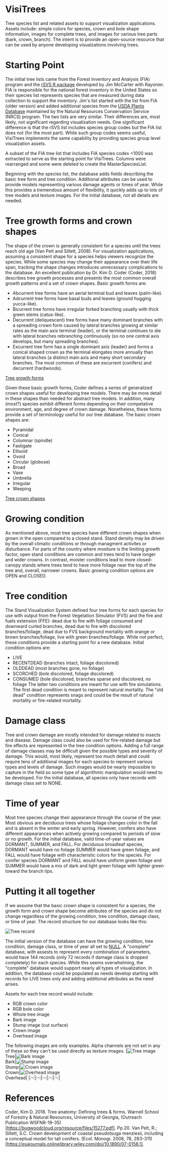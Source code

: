# VisiTrees
Tree species list and related assets to support visualization applications. Assets include: simple colors for species, crown and bole shape information, images for complete trees, and images for various tree parts (bark, crown, branch). The intent is to provide an open-source resource that can be used by anyone developing visualzations involving trees.

# Starting Point
The initial tree lists came from the Forest Inventory and Analysis (FIA) program and the [rSVS R package](https://github.com/Rayonier/rSVS) developed by Jim McCarter with Rayonier. FIA is responsible for the national forest inventory in the United States so their species list represents species that are measured during data collection to support the inventory. Jim's list started with the list from FIA (older version) and added additional species from the [USDA Plants Database](https://plants.usda.gov/home) maintained by the Natural Resources Conservation Service (NRCS) program. The two lists are very similar. Their differences are, most likely, not significant regarding visualization needs. One significant difference is that the rSVS list includes species group codes but the FIA list does not (for the most part). While such group codes seems useful, VisiTrees implements the same capability by providing species group level visualzation assets.

A subset of the FIA tree list that includes FIA species codes <1000 was extracted to serve as the starting point for VisiTrees. Columns were rearranged and some were deleted to create the MasterSpeciesList.

Beginning with the species list, the database adds fields describing the basic tree form and tree condition. Additional attributes can be used to provide models representing various damage agents or times of year. While this provides a tremendous amount of flexibility, it quickly adds up to lots of tree models and texture images. For the initial database, not all details are needed.

# Tree growth forms and crown shapes
The shape of the crown is generally consistent for a species until the trees reach old age (Van Pelt and Sillett, 2008). For visualization applications, assuming a consistent shape for a species helps viewers recognize the species. While some species may change their appearance over their life span, tracking the shape changes introduces unnecessary complications to the database. An excellent publication by Dr. Kim D. Coder (Coder, 2018) describes tree growth processes and presents the most common overall growth patterns and a set of crown shapes. Basic growth forms are:
* Abcurrent tree forms have an aerial terminal bud and leaves (palm-like).
* Adcurrent tree forms have basal buds and leaves (ground hugging yucca-like).
* Bicurrent tree forms have irregular forked branching usually with thick green stems (catus-like).
* Decurrent (deliquescent) tree forms have many dominant branches with a spreading crown form caused by lateral branches growing at similar rates as the main axis terminal (leader), or the terminal continues to die with lateral branches rebranching continuously (so no one central axis develops, but many spreading branches).
* Excurrent tree form has a single dominant axis (leader) and forms a conical shaped crown as the terminal elongates more annually than lateral branches (a distinct main axis and many short secondary branches.
The most common of these are excurrent (conifers) and decurrent (hardwoods).

[Tree growth forms](./images/CrownArchitectures.png)

Given these basic growth forms, Coder defines a series of generalized crown shapes useful for developing tree models. There may be more detail in these shapes than needed for abstract tree models. In addition, many (most?) species exhibit different forms depending on their competative environment, age, and degree of crown damage. Nonetheless, these forms provide a set of terminology useful for our tree database. The basic crown shapes are:
* Pyramidal
* Conical
* Columnar (spindle)
* Fastigate
* Ellisoid
* Ovoid
* Circular (globose)
* Broad
* Vase
* Umbrella
* Irregular
* Weeping

[Tree crown shapes](./images/CrownShapeImages.png)

# Growing condition
As mentioned above, most tree species have different crown shapes when grown in the open compared to a closed stand. Stand density may be driven by the overall climatic conditions or through managment activites or disturbance. For parts of the country where mositure is the limiting growth factor, open stand conditions are common and trees tend to have longer and wider crowns. In contrast, moister conditions lead to more closed-canopy stands where trees tend to have more foliage near the top of the tree and, overall, narrower crowns. Basic growing condition options are OPEN and CLOSED.

# Tree condition
The Stand Visualization System defined four tree forms for each species for use with output from the Forest Vegetation Simulator (FVS) and the fire and fuels extension (FFE): dead due to fire with foliage consumed and downward curled branches, dead due to fire with discolored branches/foliage, dead due to FVS background mortality with orange or brown branches/foliage, live with green branches/foliage. While not perfect, these conditions provide a starting point for a new database. Initial condition options are:
* LIVE
* RECENTDEAD (branches intact, foliage discolored)
* OLDDEAD (most branches gone, no foliage)
* SCORCHED (bole discolored, foliage discolored)
* CONSUMED (bole discolored, branches sparse and discolored, no foliage
The latter two conditions are meant for use with fire simulations. The first dead condition is meant to represent natural mortality. The "old dead" condition represents snags and could be the result of natural mortality or fire-related mortality.

# Damage class
Tree and crown damage are mostly intended for damage related to insects and disease. Damage class could also be used for fire-related damage but fire effects are represented in the tree condition options. Adding a full range of damage classes may be difficult given the possible types and severity of damage. This would, most likely, represent too much detail and could require tens of additional images for each species to represent various types and levels of damage. Such images would be nearly impossible to capture in the field so some type of algorithmic manipulation would need to be developed. For the initial database, all species only have records with damage class set to NONE.

# Time of year
Most tree species change their appearance through the course of the year. Most obvious are deciduous trees whose foliage changes color in the fall and is absent in the winter and early spring. However, conifers also have different appearances when actively growing compared to periods of slow or no growth. For the initial database, valid time-of-year values are DORMANT, SUMMER, and FALL. For deciduous broadleaf species, DORMANT would have no foliage SUMMER would have green foliage, and FALL would have foliage with characteristic colors for the species. For conifer species DORMANT and FALL would have uniform green foliage and SUMMER would have a mix of dark and light green foliage with lighter green toward the branch tips.

# Putting it all together
If we assume that the basic crown shape is consistent for a species, the growth form and crown shape become attributes of the species and do not change regardless of the growing condition, tree condition, damage class, or time of year. The record structure for our database looks like this:

![Tree record](./images/database.png)

The initial version of the database can have the growing condition, tree condition, damage class, or time of year all set to [NULL](## "blank field or a specific value that works with a database query"). A "complete" database, with assests to represent every combination of parameters, would have 144 records (only 72 records if damage class is dropped completely) for each species. While this seems overwhelming, the "complete" database would support nearly all types of visualization. In addition, the database could be populated as needs develop starting with records for LIVE trees only and adding additional attributes as the need arises.

Assets for each tree record would include:
* RGB crown color
* RGB bole color
* Whole tree image
* Bark image
* Stump image (cut surface)
* Crown image
* Overhead image

The following images are only examples. Alpha channels are not set in any of these so they can't be used directly as texture images.
|![Tree image](./assets/PSME_tree.png)<br>Tree|![Bark image](./assets/PSME_bark.png)<br>Bark|![Stump image](./assets/PSME_stump.png)<br>Stump|![Crown image](./assets/PSME_crown.png)<br>Crown|![Overhead image](./assets/PSME_overhead.png)<br>Overhead|
|:-:|:-:|:-:|:-:|:-:|

# References
Coder, Kim D. 2018. Tree anatomy: Defining trees & forms. Warnell School of Forestry & Natural Resources, University of Georgia, (Outreach Publication WSFNR-19-35)[https://bugwoodcloud.org/resource/files/15277.pdf]. Pp.20.
Van Pelt, R.; Sillett, S.C. Crown development of coastal pseudotsuga menziesii, including a conceptual model for tall conifers. (Ecol. Monogr. 2008, 78, 283–311)[https://esajournals.onlinelibrary.wiley.com/doi/10.1890/07-0158.1].
